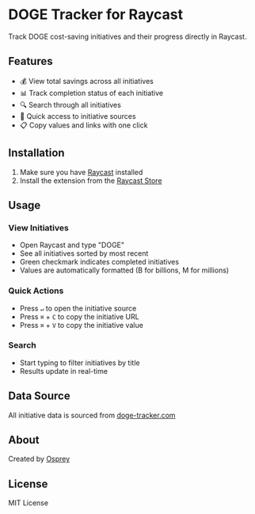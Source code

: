 # DOGE Tracker for Raycast

Track DOGE cost-saving initiatives and their progress directly in Raycast.

## Features

- 💰 View total savings across all initiatives
- 📊 Track completion status of each initiative
- 🔍 Search through all initiatives
- 🔗 Quick access to initiative sources
- 📋 Copy values and links with one click

## Installation

1. Make sure you have [Raycast](https://raycast.com/) installed
2. Install the extension from the [Raycast Store](https://www.raycast.com/osprey/doge-tracker)

## Usage

### View Initiatives
- Open Raycast and type "DOGE"
- See all initiatives sorted by most recent
- Green checkmark indicates completed initiatives
- Values are automatically formatted (B for billions, M for millions)

### Quick Actions
- Press `↵` to open the initiative source
- Press `⌘` + `C` to copy the initiative URL
- Press `⌘` + `V` to copy the initiative value

### Search
- Start typing to filter initiatives by title
- Results update in real-time

## Data Source

All initiative data is sourced from [doge-tracker.com](https://www.doge-tracker.com/)

## About

Created by [Osprey](https://www.raycast.com/osprey)

## License

MIT License
